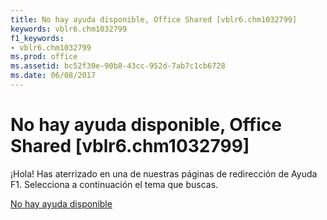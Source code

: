 ```yaml
---
title: No hay ayuda disponible, Office Shared [vblr6.chm1032799]
keywords: vblr6.chm1032799
f1_keywords:
- vblr6.chm1032799
ms.prod: office
ms.assetid: bc52f30e-90b8-43cc-952d-7ab7c1cb6728
ms.date: 06/08/2017
---
```





# No hay ayuda disponible, Office Shared [vblr6.chm1032799]

¡Hola! Has aterrizado en una de nuestras páginas de redirección de Ayuda F1. Selecciona a continuación el tema que buscas.


 [No hay ayuda disponible](http://msdn.microsoft.com/library/no-help-available%28Office.15%29.aspx)


